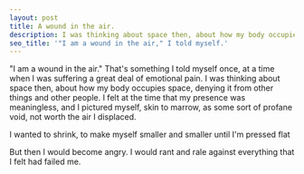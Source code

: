 ```yaml
---
layout: post
title: A wound in the air.
description: I was thinking about space then, about how my body occupies space, denying it from other things and other people.
seo_title: '"I am a wound in the air," I told myself.'
---
```


"I am a wound in the air." That's something I told myself once, at a time when I was suffering a great deal of emotional pain. I was thinking about space then, about how my body occupies space, denying it from other things and other people. I felt at the time that my presence was meaningless, and I pictured myself, skin to marrow, as some sort of profane void, not worth the air I displaced.

I wanted to shrink, to make myself smaller and smaller until I'm pressed flat 

But then I would become angry. I would rant and rale against everything that I felt had failed me.
